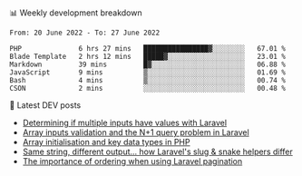 📊 Weekly development breakdown
<!--START_SECTION:waka-->

```text
From: 20 June 2022 - To: 27 June 2022

PHP              6 hrs 27 mins   ████████████████▓░░░░░░░░   67.01 %
Blade Template   2 hrs 12 mins   █████▓░░░░░░░░░░░░░░░░░░░   23.01 %
Markdown         39 mins         █▓░░░░░░░░░░░░░░░░░░░░░░░   06.88 %
JavaScript       9 mins          ▒░░░░░░░░░░░░░░░░░░░░░░░░   01.69 %
Bash             4 mins          ▒░░░░░░░░░░░░░░░░░░░░░░░░   00.74 %
CSON             2 mins          ░░░░░░░░░░░░░░░░░░░░░░░░░   00.48 %
```

<!--END_SECTION:waka-->

📕 Latest DEV posts
<!-- BLOG-POST-LIST:START -->
- [Determining if multiple inputs have values with Laravel](https://dev.to/michaelvickersuk/determining-if-multiple-inputs-have-values-with-laravel-km6)
- [Array inputs validation and the N+1 query problem in Laravel](https://dev.to/michaelvickersuk/array-inputs-validation-and-the-n1-query-problem-in-laravel-2agb)
- [Array initialisation and key data types in PHP](https://dev.to/michaelvickersuk/array-initialisation-and-key-data-types-in-php-1e5b)
- [Same string, different output... how Laravel&#39;s slug &amp; snake helpers differ](https://dev.to/michaelvickersuk/same-string-different-output-how-laravels-slug-snake-helpers-differ-1ccj)
- [The importance of ordering when using Laravel pagination](https://dev.to/michaelvickersuk/the-importance-of-ordering-when-using-laravel-pagination-1e37)
<!-- BLOG-POST-LIST:END -->
